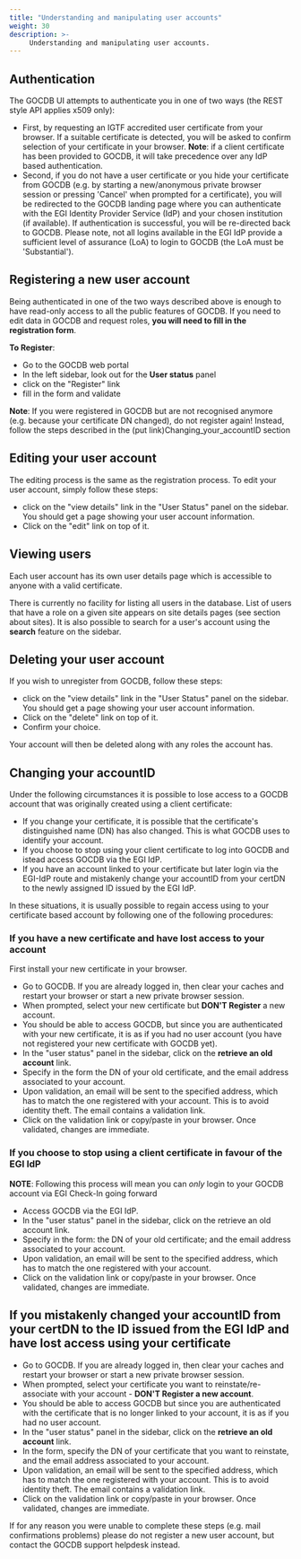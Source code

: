 ```yaml
---
title: "Understanding and manipulating user accounts"
weight: 30
description: >-
     Understanding and manipulating user accounts.
---
```


## Authentication

The GOCDB UI attempts to authenticate you in one of two ways (the REST style API
applies x509 only):

- First, by requesting an IGTF accredited user certificate from your browser. If
a suitable certificate is detected, you will be asked to confirm selection of your
certificate in your browser. **Note**: if a client certificate has been provided to GOCDB, it will take precedence over any IdP based authentication. 
- Second, if you do not have a user certificate or you hide your certificate from
GOCDB (e.g. by starting a new/anonymous private browser session or pressing
'Cancel' when prompted for a certificate), you will be redirected to the GOCDB landing page where you can authenticate with the EGI Identity Provider Service (IdP) and your chosen
institution (if available). If authentication is successful, you will be
re-directed back to GOCDB. Please note, not all logins available in the EGI IdP
provide a sufficient level of assurance (LoA) to login to GOCDB (the LoA must be
'Substantial').

## Registering a new user account

Being authenticated in one of the two ways described above is enough to have
read-only access to all the public features of GOCDB. If you need to edit data
in GOCDB and request roles, **you will need to fill in the registration form**.

**To Register**:

- Go to the GOCDB web portal
- In the left sidebar, look out for the **User status** panel
- click on the "Register" link
- fill in the form and validate

**Note**: If you were registered in GOCDB but are not recognised anymore (e.g.
because your certificate DN changed), do not register again! Instead, follow the
steps described in the (put link)Changing_your_accountID section

## Editing your user account

The editing process is the same as the registration process. To edit your user
account, simply follow these steps:

- click on the "view details" link in the "User Status" panel on the sidebar.
You should get a page showing your user account information.
- Click on the "edit" link on top of it.

## Viewing users

Each user account has its own user details page which is accessible to anyone
with a valid certificate.

There is currently no facility for listing all users in the database. List of
users that have a role on a given site appears on site details pages (see
section about sites). It is also possible to search for a user's account using
the **search** feature on the sidebar.

## Deleting your user account

If you wish to unregister from GOCDB, follow these steps:

- click on the "view details" link in the "User Status" panel on the sidebar.
You should get a page showing your user account information.
- Click on the "delete" link on top of it.
- Confirm your choice.

Your account will then be deleted along with any roles the account has.

## Changing your accountID

Under the following circumstances it is possible to lose access to a GOCDB account
that was originally created using a client certificate:

- If you change your certificate, it is possible that the certificate's
distinguished name (DN) has also changed. This is what GOCDB uses to identify your
account.
- If you choose to stop using your client certificate to log into GOCDB and istead
access GOCDB via the EGI IdP.
- If you have an account linked to your certificate but later login via the
EGI-IdP route and mistakenly change your accountID from your certDN to the newly
assigned ID issued by the EGI IdP.

In these situations, it is usually possible to regain access using to your
certificate based account by following one of the following procedures:

### If you have a new certificate and have lost access to your account

First install your new certificate in your browser.

- Go to GOCDB. If you are already logged in, then clear your caches and restart
your browser or start a new private browser session.
- When prompted, select your new certificate but **DON'T Register** a new account.
- You should be able to access GOCDB, but since you are authenticated with your
new certificate, it is as if you had no user account (you have not registered your
new certificate with GOCDB yet).
- In the "user status" panel in the sidebar, click on the **retrieve an old
account** link.
- Specify in the form the DN of your old certificate, and the email address
associated to your account.
- Upon validation, an email will be sent to the specified address, which has to
match the one registered with your account. This is to avoid identity theft. The
email contains a validation link.
- Click on the validation link or copy/paste in your browser. Once validated,
changes are immediate.

### If you choose to stop using a client certificate in favour of the EGI IdP

**NOTE**: Following this process will mean you can *only* login to your GOCDB
account via EGI Check-In going forward

- Access GOCDB via the EGI IdP.
- In the "user status" panel in the sidebar, click on the retrieve an old account
link.
- Specify in the form: the DN of your old certificate; and the email address
associated to your account.
- Upon validation, an email will be sent to the specified address, which has to
match the one registered with your account.
- Click on the validation link or copy/paste in your browser. Once validated,
changes are immediate.

<!-- markdownlint-disable no-inline-html -->
## If you mistakenly changed your accountID from your certDN to the ID issued from the EGI IdP and have lost access using your certificate
<!-- markdownlint-enable no-inline-html -->

- Go to GOCDB. If you are already logged in, then clear your caches and restart
your browser or start a new private browser session.
- When prompted, select your certificate you want to reinstate/re-associate with
your account - **DON'T Register a new account**.
- You should be able to access GOCDB but since you are authenticated with the
certificate that is no longer linked to your account, it is as if you had no user
account.
- In the "user status" panel in the sidebar, click on the **retrieve an old account**
link.
- In the form, specify the DN of your certificate that you want to reinstate, and the
email address associated to your account.
- Upon validation, an email will be sent to the specified address, which has to
match the one registered with your account. This is to avoid identity theft.
The email contains a validation link.
- Click on the validation link or copy/paste in your browser. Once validated, changes
are immediate.

If for any reason you were unable to complete these steps (e.g. mail confirmations
problems) please do not register a new user account, but contact the GOCDB support
helpdesk instead.
